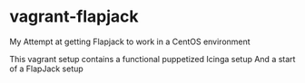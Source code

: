 vagrant-flapjack
================

My Attempt at getting Flapjack to work in a CentOS environment 


This vagrant setup contains  a functional  puppetized Icinga setup
And a start of a FlapJack setup

